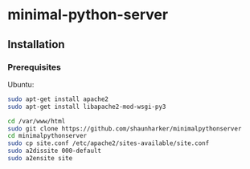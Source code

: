 # minimal-python-server

## Installation

### Prerequisites

Ubuntu:

```bash
sudo apt-get install apache2
sudo apt-get install libapache2-mod-wsgi-py3
```

```bash
cd /var/www/html
sudo git clone https://github.com/shaunharker/minimalpythonserver
cd minimalpythonserver
sudo cp site.conf /etc/apache2/sites-available/site.conf
sudo a2dissite 000-default
sudo a2ensite site
```
